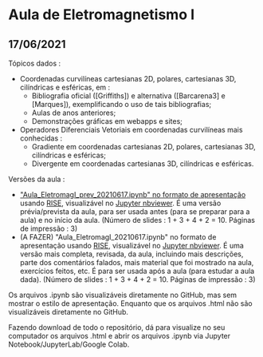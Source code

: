 # Aula de Eletromagnetismo I

## 17/06/2021

Tópicos dados :

- Coordenadas curvilíneas cartesianas 2D, polares, cartesianas 3D, cilíndricas e esféricas, em :
  - Bibliografia oficial ([Griffiths]) e alternativa ([Barcarena3] e [Marques]), exemplificando o uso de tais bibliografias;
  - Aulas de anos anteriores; 
  - Demonstrações gráficas em webapps e sites;
- Operadores Diferenciais Vetoriais em coordenadas curvilíneas mais conhecidas :
  + Gradiente em coordenadas cartesianas 2D, polares, cartesianas 3D, cilíndricas e esféricas;
  + Divergente em coordenadas cartesianas 3D, cilíndricas e esféricas.

Versões da aula :

- ["Aula_EletromagI_prev_20210617.ipynb" no formato de apresentação](https://nbviewer.jupyter.org/format/slides/github/rcolistete/Eletromagnetismo_I_UFES_Alegre/blob/master/Aulas/Aula_20210617/Aula_EletromagI_prev_20210617.ipynb?flush_cache=true#/) usando [RISE](https://rise.readthedocs.io/), visualizável no [Jupyter nbviewer](https://nbviewer.jupyter.org/). É uma versão prévia/prevista da aula, para ser usada antes (para se preparar para a aula) e no início da aula. (Número de slides : 1 + 3 + 4 + 2 =  10. Páginas de impressão : 3)
- (A FAZER) "Aula_EletromagI_20210617.ipynb" no formato de apresentação usando [RISE](https://rise.readthedocs.io/), visualizável no [Jupyter nbviewer](https://nbviewer.jupyter.org/). É uma versão mais completa, revisada, da aula, incluindo mais descrições, parte dos comentários falados, mais material que foi mostrado na aula, exercícios feitos, etc. É para ser usada após a aula (para estudar a aula dada). (Número de slides : 1 + 3 + 4 + 2 =  10. Páginas de impressão : 3)

Os arquivos .ipynb são visualizáveis diretamente no GitHub, mas sem mostrar o estilo de  apresentação. Enquanto que os arquivos .html não são visualizáveis diretamente no GitHub.

Fazendo download de todo o repositório, dá para visualize no seu computador os arquivos .html e abrir os arquivos .ipynb via Jupyter Notebook/JupyterLab/Google Colab.

